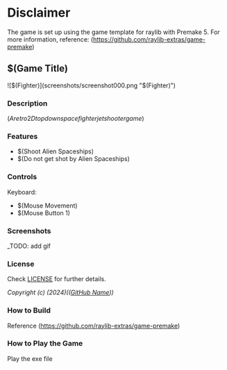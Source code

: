# Disclaimer

The game is set up using the game template for raylib with Premake 5.
For more information, reference: (https://github.com/raylib-extras/game-premake)

## $(Game Title)

![$(Fighter)](screenshots/screenshot000.png "$(Fighter)")

### Description

$(A retro 2D topdown space fighter jet shooter game)$

### Features

 - $(Shoot Alien Spaceships)
 - $(Do not get shot by Alien Spaceships)

### Controls

Keyboard:
 - $(Mouse Movement)
 - $(Mouse Button 1)

### Screenshots

_TODO: add gif

### License

Check [LICENSE](LICENSE) for further details.

*Copyright (c) $(2024) ($([GitHub Name](https://github.com/ZhanXiang-Yu/2DFighter)))*

### How to Build

Reference (https://github.com/raylib-extras/game-premake)

### How to Play the Game

Play the exe file

